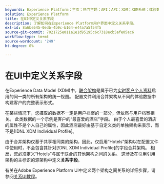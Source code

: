 ```yaml
---
keywords: Experience Platform；主页；热门主题；API；API；XDM；XDM系统；体验数据模型；数据模型；ui；工作区；关系；字段；
solution: Experience Platform
title: 在UI中定义关系字段
description: 了解如何在Experience Platform用户界面中定义关系字段。
exl-id: 8a6be545-0edb-4b9c-b164-e44a7a5f54f5
source-git-commit: 7021725e011a1e1d95195c6c7318ecb5afe05ac6
workflow-type: tm+mt
source-wordcount: '249'
ht-degree: 0%

---
```


# 在UI中定义关系字段

在Experience Data Model (XDM)中，[联合架构](../../schema/composition.md#union)是属于已为[实时客户个人资料](../../../profile/home.md)启用的同一类的所有架构的统一视图。 配置文件利用合并架构从不同的体验数据中构建客户的完整表示形式。

在某些情况下，您摄取的数据不一定是用户档案的一部分，但依然与用户档案相关。 此类数据的一个示例是客户的“最喜爱的酒店”字段。 由于个人最喜爱的酒店的属性不是个人自己的属性，因此酒店最好由基于自定义类的单独架构来表示，而不是[!DNL XDM Individual Profile]。

由于合并架构仅基于共享相同类的架构，因此，仅启用“Hotels”架构以在配置文件中使用时，不会包含其针对[!DNL XDM Individual Profile]的字段合并架构。 相反，您必须定义“Hotels”与属于联合的其他架构之间的关系。 这涉及在引用引用架构的主标识的源架构中定义&#x200B;**关系字段**。

有关在Adobe Experience Platform UI中定义两个架构之间关系的详细步骤，请参阅[关系UI教程](../../tutorials/relationship-ui.md)。
